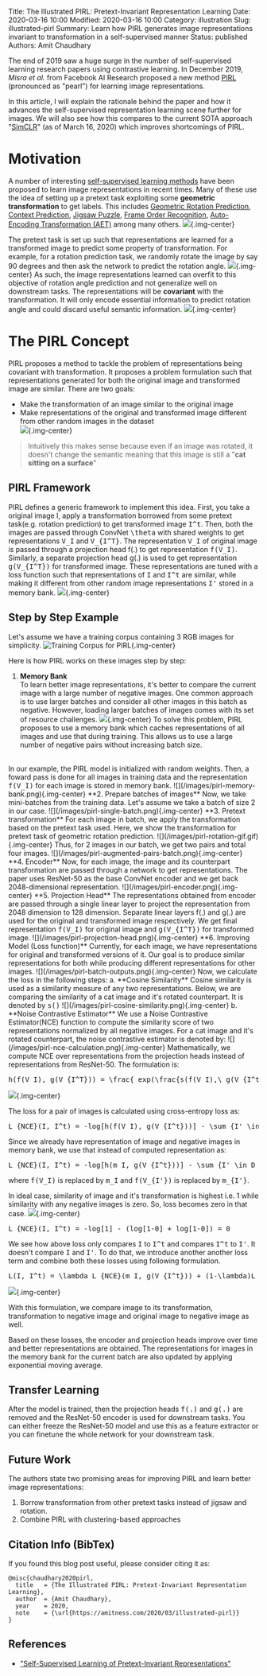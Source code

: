 Title: The Illustrated PIRL: Pretext-Invariant Representation Learning
Date: 2020-03-16 10:00
Modified: 2020-03-16 10:00
Category: illustration
Slug: illustrated-pirl
Summary: Learn how PIRL generates image representations invariant to transformation in a self-supervised manner
Status: published
Authors: Amit Chaudhary

The end of 2019 saw a huge surge in the number of self-supervised learning research papers using contrastive learning. In December 2019, *Misra et al.* from Facebook AI Research proposed a new method [PIRL](https://arxiv.org/abs/1912.01991) (pronounced as "pearl") for learning image representations.

In this article, I will explain the rationale behind the paper and how it advances the self-supervised representation learning scene further for images. We will also see how this compares to the current SOTA approach "[SimCLR](https://amitness.com/2020/03/illustrated-simclr/)" (as of March 16, 2020) which improves shortcomings of PIRL.

# Motivation
A number of interesting [self-supervised learning methods](https://amitness.com/2020/02/illustrated-self-supervised-learning/) have been proposed to learn image representations in recent times. Many of these use the idea of setting up a pretext task exploiting some **geometric transformation** to get labels. This includes [Geometric Rotation Prediction](https://amitness.com/2020/02/illustrated-self-supervised-learning/#6-geometric-transformation-recognition), [Context Prediction](https://amitness.com/2020/02/illustrated-self-supervised-learning/#5-context-prediction), [Jigsaw Puzzle](https://amitness.com/2020/02/illustrated-self-supervised-learning/#4-image-jigsaw-puzzle), [Frame Order Recognition](https://amitness.com/2020/02/illustrated-self-supervised-learning/#1-frame-order-verification), [Auto-Encoding Transformation (AET)](https://arxiv.org/abs/1901.04596) among many others.
![](/images/pirl-geometric-pretext-tasks.png){.img-center}

The pretext task is set up such that representations are learned for a transformed image to predict some property of transformation. For example, for a rotation prediction task, we randomly rotate the image by say 90 degrees and then ask the network to predict the rotation angle. 
![](/images/pirl-generic-pretext-setup.png){.img-center}
As such, the image representations learned can overfit to this objective of rotation angle prediction and not generalize well on downstream tasks. The representations will be **covariant** with the transformation. It will only encode essential information to predict rotation angle and could discard useful semantic information.
![](/images/pirl-covariant-representation.png){.img-center}


# The PIRL Concept
PIRL proposes a method to tackle the problem of representations being covariant with transformation. It proposes a problem formulation such that representations generated for both the original image and transformed image are similar. There are two goals:  

- Make the transformation of an image similar to the original image  
- Make representations of the original and transformed image different from other random images in the dataset  
![](/images/pirl-concept.png){.img-center}

> Intuitively this makes sense because even if an image was rotated, it doesn't change the semantic meaning that this image is still a "**cat sitting on a surface**"

## PIRL Framework
PIRL defines a generic framework to implement this idea. First, you take a original image I, apply a transformation borrowed from some pretext task(e.g. rotation prediction) to get transformed image <tt class="math">I^t</tt>. Then, both the images are passed through ConvNet <tt class="math">\theta</tt> with shared weights to get representations <tt class="math">V_I</tt> and <tt class="math">V_{I^T}</tt>. The representation <tt class="math">V_I</tt> of original image is passed through a projection head f(.) to get representation <tt class="math">f(V_I)</tt>. Similarly, a separate projection head g(.) is used to get representation <tt class="math">g(V_{I^T})</tt> for transformed image. These representations are tuned with a loss function such that representations of <tt class="math">I</tt> and <tt class="math">I^t</tt> are similar, while making it different from other random image representations <tt class="math">I'</tt> stored in a memory bank.
![](/images/pirl-general-architecture.png){.img-center}

## Step by Step Example
Let's assume we have a training corpus containing 3 RGB images for simplicity.
![Training Corpus for PIRL](/images/pirl-raw-data.png){.img-center}

Here is how PIRL works on these images step by step:

1. **Memory Bank**  
To learn better image representations, it's better to compare the current image with a large number of negative images. One common approach is to use larger batches and consider all other images in this batch as negative. However, loading larger batches of images comes with its set of resource challenges.
![](/images/pirl-batch-size-negative-pair.png){.img-center}
To solve this problem, PIRL proposes to use a memory bank which caches representations of all images and use that during training. This allows us to use a large number of negative pairs without increasing batch size.   
<br>
In our example, the PIRL model is initialized with random weights. Then, a foward pass is done for all images in training data and the representation <tt class="math">f(V_I)</tt> for each image is stored in memory bank.  
![](/images/pirl-memory-bank.png){.img-center}  
**2. Prepare batches of images**  
Now, we take mini-batches from the training data. Let's assume we take a batch of size 2 in our case.  
![](/images/pirl-single-batch.png){.img-center}  
**3. Pretext transformation**  
For each image in batch, we apply the transformation based on the pretext task used. Here, we show the transformation for pretext task of geometric rotation prediction.
![](/images/pirl-rotation-gif.gif){.img-center}  
Thus, for 2 images in our batch, we get two pairs and total four images.
![](/images/pirl-augmented-pairs-batch.png){.img-center}
**4. Encoder**  
Now, for each image, the image and its counterpart transformation are passed through a network to get representations. The paper uses ResNet-50 as the base ConvNet encoder and we get back 2048-dimensional representation.
![](/images/pirl-encoder.png){.img-center}  
**5. Projection Head**  
The representations obtained from encoder are passed through a single linear layer to project the representation from 2048 dimension to 128 dimension. Separate linear layers f(.) and g(.) are used for the original and transformed image respectively. We get final representation <tt class="math">f(V_I)</tt> for original image and <tt class="math">g(V_{I^T})</tt> for transformed image.
![](/images/pirl-projection-head.png){.img-center}  
**6. Improving Model (Loss function)**  
Currently, for each image, we have representations for original and transformed versions of it.
Our goal is to produce similar representations for both while producing different representations for other images.
![](/images/pirl-batch-outputs.png){.img-center}  
Now, we calculate the loss in the following steps:  
a. **Cosine Similarity**  
Cosine similarity is used as a similarity measure of any two representations. Below, we are comparing the similarity of a cat image and it's rotated counterpart. It is denoted by <tt class="math">s()</tt>
![](/images/pirl-cosine-similarity.png){.img-center}  
b. **Noise Contrastive Estimator**  
We use a Noise Contrastive Estimator(NCE) function to compute the similarity score of two representations normalized by all negative images.
For a cat image and it's rotated counterpart, the noise contrastive estimator is denoted by:
![](/images/pirl-nce-calculation.png){.img-center}
Mathematically, we compute NCE over representations from the projection heads instead of representations from ResNet-50. The formulation is:
<pre class="math">
h(f(V_I), g(V_{I^T})) = \frac{ exp(\frac{s(f(V_I),\ g(V_{I^t}) )}{\tau} ) }{ exp(\frac{s( f(V_{I}),\ g(V_{I^t}) )}{\tau} ) +  \sum_{ I' \in D_{N} }  exp(\frac{s( g(V_{I^t}),\ f(V_{I'}) )}{\tau} ) }
</pre>

![](/images/pirl-nce-formula-parts.png){.img-center}

The loss for a pair of images is calculated using cross-entropy loss as:
<pre class="math">
L_{NCE}(I, I^t) = -log[h(f(V_I), g(V_{I^t}))] - \sum_{I' \in D_N} log[ 1 - h( g(V_{I^t}), f(V_{I'}) ) ]
</pre>

Since we already have representation of image and negative images in memory bank, we use that instead of computed representation as:
<pre class="math">
L_{NCE}(I, I^t) = -log[h(m_I, g(V_{I^t}))] - \sum_{I' \in D_N} log[ 1 - h( g(V_{I^t}), m_{I'} ) ]
</pre>

where <tt class="math">f(V_I)</tt> is replaced by <tt class="math">m_I</tt> and <tt class="math">f(V_{I'})</tt> is replaced by <tt class="math">m_{I'}</tt>.

In ideal case, similarity of image and it's transformation is highest i.e. 1 while similarity with any negative images is zero. So, loss becomes zero in that case.
![](/images/pirl-ideal-nce.png){.img-center}
<pre class="math">
L_{NCE}(I, I^t) = -log[1] - (log[1-0] + log[1-0]) = 0
</pre>

We see how above loss only compares <tt class="math">I</tt> to <tt class="math">I^t</tt> and compares <tt class="math">I^t</tt> to <tt class="math">I'</tt>. It doesn't compare <tt class="math">I</tt> and <tt class="math">I'</tt>. To do that, we introduce another another loss term and combine both these losses using following formulation.
<pre class="math">
L(I, I^t) = \lambda L_{NCE}(m_I, g(V_{I^t})) + (1-\lambda)L_{NCE}(m_I, f(V_I))
</pre>
![](/images/pirl-final-loss-visualization.png){.img-center}

With this formulation, we compare image to its transformation, transformation to negative image and original image to negative image as well.

Based on these losses, the encoder and projection heads improve over time and better representations are obtained. The representations for images in the memory bank for the current batch are also updated by applying exponential moving average.

## Transfer Learning
After the model is trained, then the projection heads <tt class="math">f(.)</tt> and <tt class="math">g(.)</tt> are removed and the ResNet-50 encoder is used for downstream tasks. You can either freeze the ResNet-50 model and use this as a feature extractor or you can finetune the whole network for your downstream task.

## Future Work
The authors state two promising areas for improving PIRL and learn better image representations:  
1. Borrow transformation from other pretext tasks instead of jigsaw and rotation.  
2. Combine PIRL with clustering-based approaches  

## Citation Info (BibTex)
If you found this blog post useful, please consider citing it as:
```
@misc{chaudhary2020pirl,
  title   = {The Illustrated PIRL: Pretext-Invariant Representation Learning},
  author  = {Amit Chaudhary},
  year    = 2020,
  note    = {\url{https://amitness.com/2020/03/illustrated-pirl}}
}
```

## References
- ["Self-Supervised Learning of Pretext-Invariant Representations"](https://arxiv.org/abs/1912.01991)